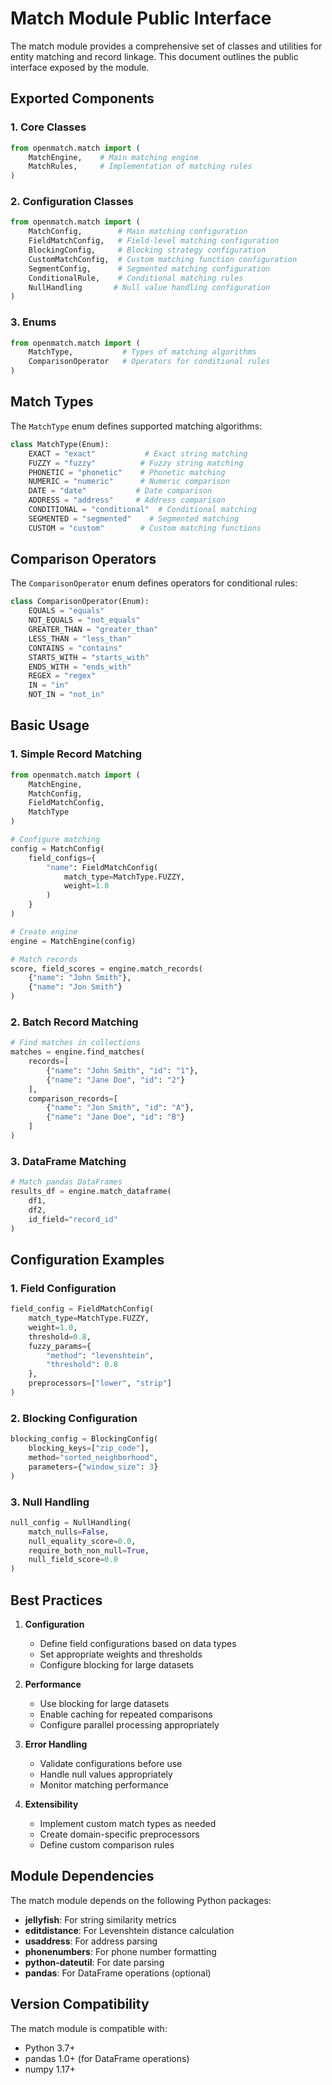 # Match Module Public Interface

The match module provides a comprehensive set of classes and utilities for entity matching and record linkage. This document outlines the public interface exposed by the module.

## Exported Components

### 1. Core Classes

```python
from openmatch.match import (
    MatchEngine,    # Main matching engine
    MatchRules,     # Implementation of matching rules
)
```

### 2. Configuration Classes

```python
from openmatch.match import (
    MatchConfig,        # Main matching configuration
    FieldMatchConfig,   # Field-level matching configuration
    BlockingConfig,     # Blocking strategy configuration
    CustomMatchConfig,  # Custom matching function configuration
    SegmentConfig,      # Segmented matching configuration
    ConditionalRule,    # Conditional matching rules
    NullHandling       # Null value handling configuration
)
```

### 3. Enums

```python
from openmatch.match import (
    MatchType,           # Types of matching algorithms
    ComparisonOperator   # Operators for conditional rules
)
```

## Match Types

The `MatchType` enum defines supported matching algorithms:

```python
class MatchType(Enum):
    EXACT = "exact"           # Exact string matching
    FUZZY = "fuzzy"          # Fuzzy string matching
    PHONETIC = "phonetic"    # Phonetic matching
    NUMERIC = "numeric"      # Numeric comparison
    DATE = "date"           # Date comparison
    ADDRESS = "address"     # Address comparison
    CONDITIONAL = "conditional"  # Conditional matching
    SEGMENTED = "segmented"    # Segmented matching
    CUSTOM = "custom"        # Custom matching functions
```

## Comparison Operators

The `ComparisonOperator` enum defines operators for conditional rules:

```python
class ComparisonOperator(Enum):
    EQUALS = "equals"
    NOT_EQUALS = "not_equals"
    GREATER_THAN = "greater_than"
    LESS_THAN = "less_than"
    CONTAINS = "contains"
    STARTS_WITH = "starts_with"
    ENDS_WITH = "ends_with"
    REGEX = "regex"
    IN = "in"
    NOT_IN = "not_in"
```

## Basic Usage

### 1. Simple Record Matching

```python
from openmatch.match import (
    MatchEngine,
    MatchConfig,
    FieldMatchConfig,
    MatchType
)

# Configure matching
config = MatchConfig(
    field_configs={
        "name": FieldMatchConfig(
            match_type=MatchType.FUZZY,
            weight=1.0
        )
    }
)

# Create engine
engine = MatchEngine(config)

# Match records
score, field_scores = engine.match_records(
    {"name": "John Smith"},
    {"name": "Jon Smith"}
)
```

### 2. Batch Record Matching

```python
# Find matches in collections
matches = engine.find_matches(
    records=[
        {"name": "John Smith", "id": "1"},
        {"name": "Jane Doe", "id": "2"}
    ],
    comparison_records=[
        {"name": "Jon Smith", "id": "A"},
        {"name": "Jane Doe", "id": "B"}
    ]
)
```

### 3. DataFrame Matching

```python
# Match pandas DataFrames
results_df = engine.match_dataframe(
    df1,
    df2,
    id_field="record_id"
)
```

## Configuration Examples

### 1. Field Configuration

```python
field_config = FieldMatchConfig(
    match_type=MatchType.FUZZY,
    weight=1.0,
    threshold=0.8,
    fuzzy_params={
        "method": "levenshtein",
        "threshold": 0.8
    },
    preprocessors=["lower", "strip"]
)
```

### 2. Blocking Configuration

```python
blocking_config = BlockingConfig(
    blocking_keys=["zip_code"],
    method="sorted_neighborhood",
    parameters={"window_size": 3}
)
```

### 3. Null Handling

```python
null_config = NullHandling(
    match_nulls=False,
    null_equality_score=0.0,
    require_both_non_null=True,
    null_field_score=0.0
)
```

## Best Practices

1. **Configuration**
   - Define field configurations based on data types
   - Set appropriate weights and thresholds
   - Configure blocking for large datasets

2. **Performance**
   - Use blocking for large datasets
   - Enable caching for repeated comparisons
   - Configure parallel processing appropriately

3. **Error Handling**
   - Validate configurations before use
   - Handle null values appropriately
   - Monitor matching performance

4. **Extensibility**
   - Implement custom match types as needed
   - Create domain-specific preprocessors
   - Define custom comparison rules

## Module Dependencies

The match module depends on the following Python packages:

- **jellyfish**: For string similarity metrics
- **editdistance**: For Levenshtein distance calculation
- **usaddress**: For address parsing
- **phonenumbers**: For phone number formatting
- **python-dateutil**: For date parsing
- **pandas**: For DataFrame operations (optional)

## Version Compatibility

The match module is compatible with:

- Python 3.7+
- pandas 1.0+ (for DataFrame operations)
- numpy 1.17+ 